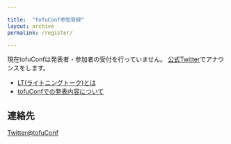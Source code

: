 ```yaml
---

title:  "tofuConf参加登録"
layout: archive
permalink: /register/

---
```


現在tofuConfは発表者・参加者の受付を行っていません。
[公式Twitter](https://twitter.com/tofuConf)でアナウンスをします。

* [LT(ライトニングトーク)とは](http://shibuya.pm.org/blosxom/common/lightning_talks.html)
* [tofuConfでの発表内容について](/about/presentation.html)

## 連絡先

[Twitter@tofuConf](https://twitter.com/tofuConf)

